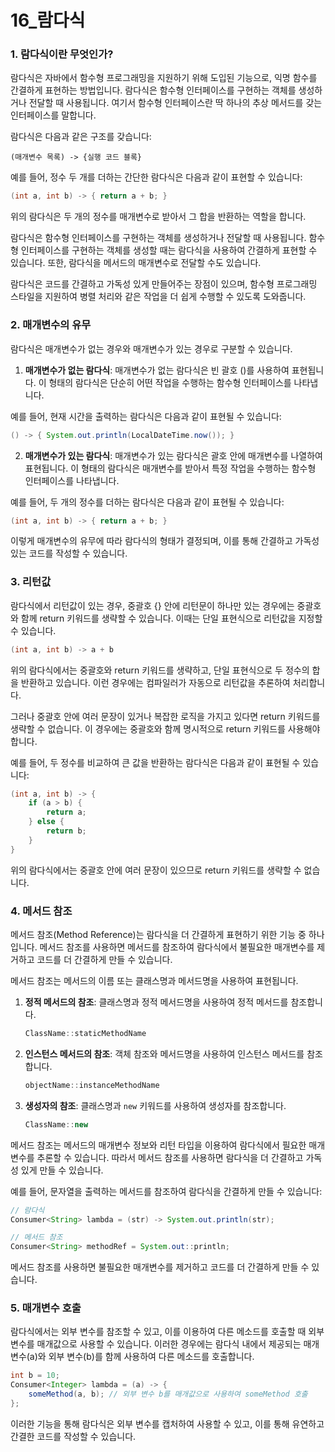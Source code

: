 # 16_람다식

### 1. 람다식이란 무엇인가?

람다식은 자바에서 함수형 프로그래밍을 지원하기 위해 도입된 기능으로, 익명 함수를 간결하게 표현하는 방법입니다. 람다식은 함수형 인터페이스를 구현하는 객체를 생성하거나 전달할 때 사용됩니다. 여기서 함수형 인터페이스란 딱 하나의 추상 메서드를 갖는 인터페이스를 말합니다.

람다식은 다음과 같은 구조를 갖습니다:

```
(매개변수 목록) -> {실행 코드 블록}
```

예를 들어, 정수 두 개를 더하는 간단한 람다식은 다음과 같이 표현할 수 있습니다:

```java
(int a, int b) -> { return a + b; }
```

위의 람다식은 두 개의 정수를 매개변수로 받아서 그 합을 반환하는 역할을 합니다.

람다식은 함수형 인터페이스를 구현하는 객체를 생성하거나 전달할 때 사용됩니다. 함수형 인터페이스를 구현하는 객체를 생성할 때는 람다식을 사용하여 간결하게 표현할 수 있습니다. 또한, 람다식을 메서드의 매개변수로 전달할 수도 있습니다.

람다식은 코드를 간결하고 가독성 있게 만들어주는 장점이 있으며, 함수형 프로그래밍 스타일을 지원하여 병렬 처리와 같은 작업을 더 쉽게 수행할 수 있도록 도와줍니다.

### 2. 매개변수의 유무

람다식은 매개변수가 없는 경우와 매개변수가 있는 경우로 구분할 수 있습니다.

1. **매개변수가 없는 람다식**: 매개변수가 없는 람다식은 빈 괄호 ()를 사용하여 표현됩니다. 이 형태의 람다식은 단순히 어떤 작업을 수행하는 함수형 인터페이스를 나타냅니다.

예를 들어, 현재 시간을 출력하는 람다식은 다음과 같이 표현될 수 있습니다:

```java
() -> { System.out.println(LocalDateTime.now()); }
```

2. **매개변수가 있는 람다식**: 매개변수가 있는 람다식은 괄호 안에 매개변수를 나열하여 표현됩니다. 이 형태의 람다식은 매개변수를 받아서 특정 작업을 수행하는 함수형 인터페이스를 나타냅니다.

예를 들어, 두 개의 정수를 더하는 람다식은 다음과 같이 표현될 수 있습니다:

```java
(int a, int b) -> { return a + b; }
```

이렇게 매개변수의 유무에 따라 람다식의 형태가 결정되며, 이를 통해 간결하고 가독성 있는 코드를 작성할 수 있습니다.

### 3. 리턴값

람다식에서 리턴값이 있는 경우, 중괄호 {} 안에 리턴문이 하나만 있는 경우에는 중괄호와 함께 return 키워드를 생략할 수 있습니다. 이때는 단일 표현식으로 리턴값을 지정할 수 있습니다.


```java
(int a, int b) -> a + b
```

위의 람다식에서는 중괄호와 return 키워드를 생략하고, 단일 표현식으로 두 정수의 합을 반환하고 있습니다. 이런 경우에는 컴파일러가 자동으로 리턴값을 추론하여 처리합니다.

그러나 중괄호 안에 여러 문장이 있거나 복잡한 로직을 가지고 있다면 return 키워드를 생략할 수 없습니다. 이 경우에는 중괄호와 함께 명시적으로 return 키워드를 사용해야 합니다.

예를 들어, 두 정수를 비교하여 큰 값을 반환하는 람다식은 다음과 같이 표현될 수 있습니다:

```java
(int a, int b) -> {
    if (a > b) {
        return a;
    } else {
        return b;
    }
}
```

위의 람다식에서는 중괄호 안에 여러 문장이 있으므로 return 키워드를 생략할 수 없습니다.

### 4. 메서드 참조

메서드 참조(Method Reference)는 람다식을 더 간결하게 표현하기 위한 기능 중 하나입니다. 메서드 참조를 사용하면 메서드를 참조하여 람다식에서 불필요한 매개변수를 제거하고 코드를 더 간결하게 만들 수 있습니다.

메서드 참조는 메서드의 이름 또는 클래스명과 메서드명을 사용하여 표현됩니다. 

1. **정적 메서드의 참조**: 클래스명과 정적 메서드명을 사용하여 정적 메서드를 참조합니다.
   ```java
   ClassName::staticMethodName
   ```

2. **인스턴스 메서드의 참조**: 객체 참조와 메서드명을 사용하여 인스턴스 메서드를 참조합니다.
   ```java
   objectName::instanceMethodName
   ```

3. **생성자의 참조**: 클래스명과 `new` 키워드를 사용하여 생성자를 참조합니다.
   ```java
   ClassName::new
   ```

메서드 참조는 메서드의 매개변수 정보와 리턴 타입을 이용하여 람다식에서 필요한 매개변수를 추론할 수 있습니다. 따라서 메서드 참조를 사용하면 람다식을 더 간결하고 가독성 있게 만들 수 있습니다.

예를 들어, 문자열을 출력하는 메서드를 참조하여 람다식을 간결하게 만들 수 있습니다:

```java
// 람다식
Consumer<String> lambda = (str) -> System.out.println(str);

// 메서드 참조
Consumer<String> methodRef = System.out::println;
```

메서드 참조를 사용하면 불필요한 매개변수를 제거하고 코드를 더 간결하게 만들 수 있습니다.

### 5. 매개변수 호출

람다식에서는 외부 변수를 참조할 수 있고, 이를 이용하여 다른 메소드를 호출할 때 외부 변수를 매개값으로 사용할 수 있습니다. 이러한 경우에는 람다식 내에서 제공되는 매개변수(a)와 외부 변수(b)를 함께 사용하여 다른 메소드를 호출합니다.

```java
int b = 10;
Consumer<Integer> lambda = (a) -> {
    someMethod(a, b); // 외부 변수 b를 매개값으로 사용하여 someMethod 호출
};
```


이러한 기능을 통해 람다식은 외부 변수를 캡처하여 사용할 수 있고, 이를 통해 유연하고 간결한 코드를 작성할 수 있습니다.
